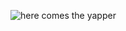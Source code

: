 ![here comes the yapper](https://github.com/user-attachments/assets/99af460e-cd75-477e-b99e-b88371724aeb)
